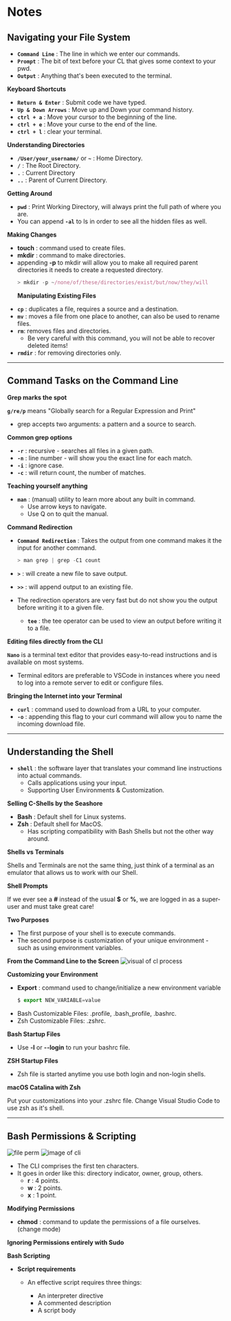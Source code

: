 # **Notes**

## **Navigating your File System**

- **`Command Line`** : The line in which we enter our commands.
- **`Prompt`** : The bit of text before your CL that gives some context to your pwd.
- **`Output`** : Anything that's been executed to the terminal.

**Keyboard Shortcuts**

- **`Return & Enter`** : Submit code we have typed.
- **`Up & Down Arrows`** : Move up and Down your command history.
- **`ctrl + a`** : Move your cursor to the beginning of the line.
- **`ctrl + e`** : Move your curse to the end of the line.
- **`ctrl + l`** : clear your terminal.

**Understanding Directories**

- **`/User/your_username/`** or **`~`** : Home Directory.
- **`/`** : The Root Directory.
- **`.`** : Current Directory
- **`..`** : Parent of Current Directory.

**Getting Around**

- **`pwd`** : Print Working Directory, will always print the full path of where you are.
- You can append **`-al`** to ls in order to see all the hidden files as well.

**Making Changes**

- **touch** : command used to create files.
- **mkdir** : command to make directories.
- appending **-p** to mkdir will allow you to make all required parent directories it needs to create a requested directory.
  ```js
  > mkdir -p ~/none/of/these/directories/exist/but/now/they/will
  ```
  **Manipulating Existing Files**

* **`cp`** : duplicates a file, requires a source and a destination.
* **`mv`** : moves a file from one place to another, can also be used to rename files.
* **`rm`**: removes files and directories.
  - Be very careful with this command, you will not be able to recover deleted items!
* **`rmdir`** : for removing directories only.

---

## **Command Tasks on the Command Line**

**Grep marks the spot**

**`g/re/p`** means "Globally search for a Regular Expression and Print"

- grep accepts two arguments: a pattern and a source to search.

**Common grep options**

- **`-r`** : recursive - searches all files in a given path.
- **`-n`** : line number - will show you the exact line for each match.
- **`-i`** : ignore case.
- **`-c`** : will return count, the number of matches.

**Teaching yourself anything**

- **`man`** : (manual) utility to learn more about any built in command.
  - Use arrow keys to navigate.
  - Use Q on to quit the manual.

**Command Redirection**

- **`Command Redirection`** : Takes the output from one command makes it the input for another command.

  ```js
  > man grep | grep -C1 count
  ```

- **`>`** : will create a new file to save output.
- **`>>`** : will append output to an existing file.
- The redirection operators are very fast but do not show you the output before writing it to a given file.
  - **`tee`** : the tee operator can be used to view an output before writing it to a file.

**Editing files directly from the CLI**

**`Nano`** is a terminal text editor that provides easy-to-read instructions and is available on most systems.

- Terminal editors are preferable to VSCode in instances where you need to log into a remote server to edit or configure files.

**Bringing the Internet into your Terminal**

- **`curl`** : command used to download from a URL to your computer.
- **`-o`** : appending this flag to your curl command will allow you to name the incoming download file.

---

## **Understanding the Shell**

- **`shell`** : the software layer that translates your command line instructions into actual commands.
  - Calls applications using your input.
  - Supporting User Environments & Customization.

**Selling C-Shells by the Seashore**

- **Bash** : Default shell for Linux systems.
- **Zsh** : Default shell for MacOS.
  - Has scripting compatibility with Bash Shells but not the other way around.

**Shells vs Terminals**

Shells and Terminals are not the same thing, just think of a terminal as an emulator that allows us to work with our Shell.

**Shell Prompts**

If we ever see a **#** instead of the usual **\$** or **%**, we are logged in as a super-user and must take great care!

**Two Purposes**

- The first purpose of your shell is to execute commands.
- The second purpose is customization of your unique environment - such as using environment variables.

**From the Command Line to the Screen**
![visual of cl process](https://appacademy-open-assets.s3-us-west-1.amazonaws.com/Module-Unix/cli/assets/cli-shell-breakdown-hc.png)

**Customizing your Environment**

- **Export** : command used to change/initialize a new environment variable
  ```js
  $ export NEW_VARIABLE=value
  ```
- Bash Customizable Files: .profile, .bash_profile, .bashrc.
- Zsh Customizable Files: .zshrc.

**Bash Startup Files**

- Use **-l** or **--login** to run your bashrc file.

**ZSH Startup Files**

- Zsh file is started anytime you use both login and non-login shells.

**macOS Catalina with Zsh**

Put your customizations into your .zshrc file.
Change Visual Studio Code to use zsh as it's shell.

---

## **Bash Permissions & Scripting**

![file perm](https://appacademy-open-assets.s3-us-west-1.amazonaws.com/Module-Unix/cli/assets/cli-ls-list-example.png)
![image of cli](https://appacademy-open-assets.s3-us-west-1.amazonaws.com/Module-Unix/cli/assets/cli-unix-permissions.png)

- The CLI comprises the first ten characters.
- It goes in order like this: directory indicator, owner, group, others.
  - **r** : 4 points.
  - **w** : 2 points.
  - **x** : 1 point.

**Modifying Permissions**

- **chmod** : command to update the permissions of a file ourselves. (change mode)

**Ignoring Permissions entirely with Sudo**

**Bash Scripting**

- **Script requirements**

  - An effective script requires three things:

    - An interpreter directive
    - A commented description
    - A script body
